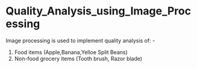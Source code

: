 # Quality_Analysis_using_Image_Processing

Image processing is used to implement quality analysis of: - 
1. Food items (Apple,Banana,Yelloe Split Beans)
2. Non-food grocery items (Tooth brush, Razor blade)

